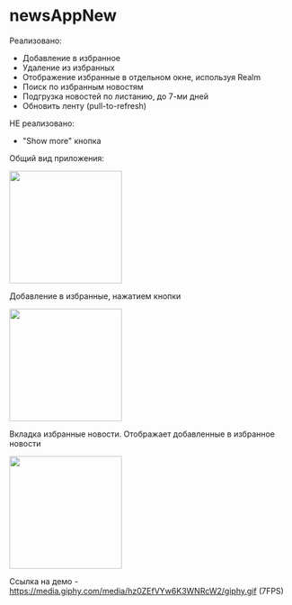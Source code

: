 # newsAppNew

Реализовано: 
 - Добавление в избранное
 - Удаление из избранных
 - Отображение избранные в отдельном окне, используя Realm
 - Поиск по избранным новостям
 - Подгрузка новостей по листанию, до 7-ми дней
 - Обновить ленту (pull-to-refresh)

НЕ реализовано:
 - "Show more" кнопка

Общий вид приложения:

<img src="https://i.imgur.com/grIT7G3.png" width="200" />

Добавление в избранные, нажатием кнопки

<img src="https://i.imgur.com/hCnhrug.png" width="200" />

Вкладка избранные новости. Отображает добавленные в избранное новости

<img src="https://i.imgur.com/R4cc9nZ.png" width="200" />

Ссылка на демо - https://media.giphy.com/media/hz0ZEfVYw6K3WNRcW2/giphy.gif (7FPS)



